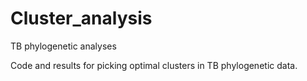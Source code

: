 # Cluster_analysis
TB phylogenetic analyses

Code and results for picking optimal clusters in TB phylogenetic data.
